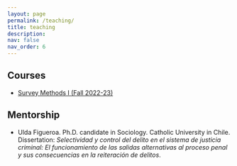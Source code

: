 ```yaml
---
layout: page
permalink: /teaching/
title: teaching
description:
nav: false
nav_order: 6
---
```



##  Courses


- [Survey Methods I (Fall 2022-23)](https://github.com/sdaza/survey-methods)

## Mentorship

- Ulda Figueroa. Ph.D. candidate in Sociology. Catholic University in Chile.  Dissertation: *Selectividad y control del delito en el sistema de justicia criminal: El funcionamiento de las salidas alternativas al proceso penal y sus consecuencias en la reiteración de delitos*.


